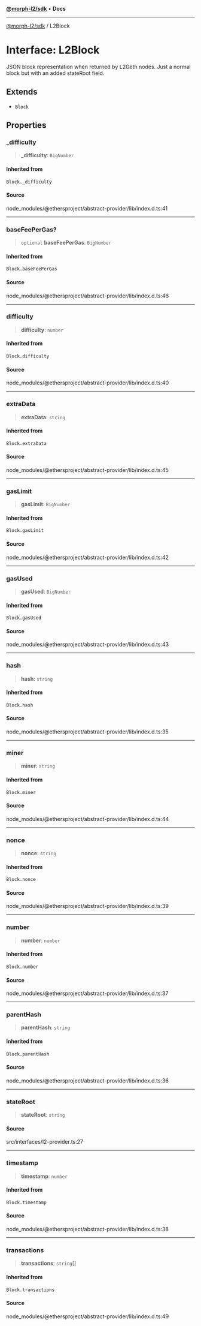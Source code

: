 [**@morph-l2/sdk**](../globals.md) • **Docs**

***

[@morph-l2/sdk](../globals.md) / L2Block

# Interface: L2Block

JSON block representation when returned by L2Geth nodes. Just a normal block but with
an added stateRoot field.

## Extends

- `Block`

## Properties

### \_difficulty

> **\_difficulty**: `BigNumber`

#### Inherited from

`Block._difficulty`

#### Source

node\_modules/@ethersproject/abstract-provider/lib/index.d.ts:41

***

### baseFeePerGas?

> `optional` **baseFeePerGas**: `BigNumber`

#### Inherited from

`Block.baseFeePerGas`

#### Source

node\_modules/@ethersproject/abstract-provider/lib/index.d.ts:46

***

### difficulty

> **difficulty**: `number`

#### Inherited from

`Block.difficulty`

#### Source

node\_modules/@ethersproject/abstract-provider/lib/index.d.ts:40

***

### extraData

> **extraData**: `string`

#### Inherited from

`Block.extraData`

#### Source

node\_modules/@ethersproject/abstract-provider/lib/index.d.ts:45

***

### gasLimit

> **gasLimit**: `BigNumber`

#### Inherited from

`Block.gasLimit`

#### Source

node\_modules/@ethersproject/abstract-provider/lib/index.d.ts:42

***

### gasUsed

> **gasUsed**: `BigNumber`

#### Inherited from

`Block.gasUsed`

#### Source

node\_modules/@ethersproject/abstract-provider/lib/index.d.ts:43

***

### hash

> **hash**: `string`

#### Inherited from

`Block.hash`

#### Source

node\_modules/@ethersproject/abstract-provider/lib/index.d.ts:35

***

### miner

> **miner**: `string`

#### Inherited from

`Block.miner`

#### Source

node\_modules/@ethersproject/abstract-provider/lib/index.d.ts:44

***

### nonce

> **nonce**: `string`

#### Inherited from

`Block.nonce`

#### Source

node\_modules/@ethersproject/abstract-provider/lib/index.d.ts:39

***

### number

> **number**: `number`

#### Inherited from

`Block.number`

#### Source

node\_modules/@ethersproject/abstract-provider/lib/index.d.ts:37

***

### parentHash

> **parentHash**: `string`

#### Inherited from

`Block.parentHash`

#### Source

node\_modules/@ethersproject/abstract-provider/lib/index.d.ts:36

***

### stateRoot

> **stateRoot**: `string`

#### Source

src/interfaces/l2-provider.ts:27

***

### timestamp

> **timestamp**: `number`

#### Inherited from

`Block.timestamp`

#### Source

node\_modules/@ethersproject/abstract-provider/lib/index.d.ts:38

***

### transactions

> **transactions**: `string`[]

#### Inherited from

`Block.transactions`

#### Source

node\_modules/@ethersproject/abstract-provider/lib/index.d.ts:49
